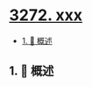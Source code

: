 # [3272. xxx](https://github.com/Tdahuyou/TNotes.leetcode/tree/main/notes/3272.%20xxx)

<!-- region:toc -->

- [1. 📝 概述](#1--概述)

<!-- endregion:toc -->

## 1. 📝 概述
